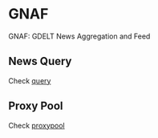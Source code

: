 # GNAF

GNAF: GDELT News Aggregation and Feed

## News Query

Check [query](https://github.com/Cyclododecene/GNAF/blob/main/code/news/README.md)

## Proxy Pool

Check [proxypool](https://github.com/Cyclododecene/GNAF/blob/main/code/proxypool/README.md)
